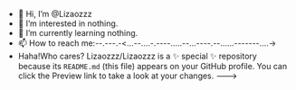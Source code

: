 - 👋 Hi, I’m @Lizaozzz
- 👀 I’m interested in nothing.
- 🌱 I’m currently learning nothing.
- 📫 How to reach me:\--.-\--.-<\...--\....-\.----\.....\--...\----.\--...\...--\-----\....->
- Haha!Who cares?
Lizaozzz/Lizaozzz is a ✨ special ✨ repository because its `README.md` (this file) appears on your GitHub profile.
You can click the Preview link to take a look at your changes.
--->
